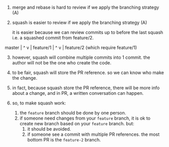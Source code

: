 1. merge and rebase is hard to review if we apply the branching strategy (A)

2. squash is easier to review if we apply the branching strategy (A)

   it is easier because we can review commits up to before the last squash i.e. a squashed commit from feature/2.

master
|       ^
v       |
feature/1
|       ^
v       |
feature/2 (which require feature/1)

3. however, squash will combine multiple commits into 1 commit. the author will not be the one who create the code.

4. to be fair, squash will store the PR reference. so we can know who make the change.

5. in fact, because squash store the PR reference, there will be more info about a change, and in PR, a written conversation can happen.

6. so, to make squash work:
   1. the `feature` branch should be done by one person.
   2. if someone need changes from your `feature` branch, it is ok to create new branch based on your `feature` branch. but:
      1. it should be avoided.
      2. if someone see a commit with multiple PR references. the most bottom PR is the `feature-2` branch.